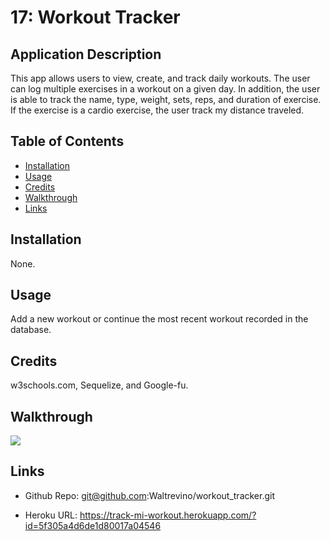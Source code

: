 # 17: Workout Tracker

## Application Description

This app allows users to view, create, and track daily workouts. The user can log multiple exercises in a workout on a given day. In addition, the user is able to track the name, type, weight, sets, reps, and duration of exercise. If the exercise is a cardio exercise, the user track my distance traveled. 

## Table of Contents

* [Installation](#installation)
* [Usage](#usage)
* [Credits](#Credits)
* [Walkthrough](#walkthrough)
* [Links](#links)

## Installation

None.

## Usage

Add a new workout or continue the most recent workout recorded in the database.


## Credits

w3schools.com, Sequelize, and Google-fu. 

## Walkthrough

<img src="images/note_taker.gif" width="auto">

## Links

* Github Repo: git@github.com:Waltrevino/workout_tracker.git

* Heroku URL: https://track-mi-workout.herokuapp.com/?id=5f305a4d6de1d80017a04546
